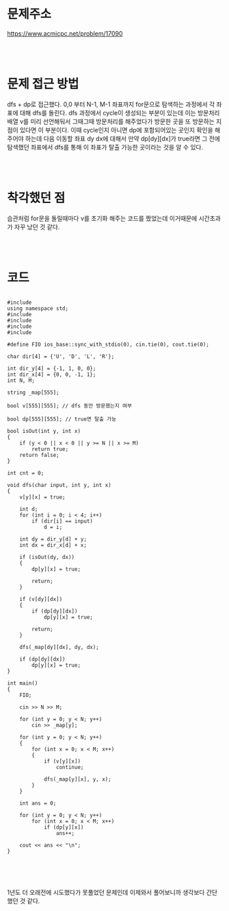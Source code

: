 # 문제주소
https://www.acmicpc.net/problem/17090


<br><br>
# 문제 접근 방법
dfs + dp로 접근했다. 0,0 부터 N-1, M-1 좌표까지 for문으로 탐색하는 과정에서 각 좌표에 대해 dfs를 돌린다.
dfs 과정에서 cycle이 생성되는 부분이 있는데 이는 방문처리 배열 v를 미리 선언해둬서 그때그때 방문처리를 해주었다가
방문한 곳을 또 방문하는 지점이 있다면 이 부분이다. 이때 cycle인지 아니면 dp에 포함되어있는 곳인지 확인을 해주어야 하는데
다음 이동할 좌표 dy dx에 대해서 만약 dp[dy][dx]가 true라면 그 전에 탐색했던 좌표에서 dfs를 통해 이 좌표가 탈출 가능한 곳이라는 것을 알 수 있다.

<br><br>
# 착각했던 점
<p>
습관처럼 for문을 돌릴때마다 v를 초기화 해주는 코드를 짰었는데 이거때문에 시간초과가 자꾸 났던 것 같다.
</p>
<br><br>


# 코드
<pre>
<code>
#include <iostream>
using namespace std;
#include <vector>
#include <queue>
#include <algorithm>
#include <string.h>

#define FIO ios_base::sync_with_stdio(0), cin.tie(0), cout.tie(0);

char dir[4] = {'U', 'D', 'L', 'R'};

int dir_y[4] = {-1, 1, 0, 0};
int dir_x[4] = {0, 0, -1, 1};
int N, M;

string _map[555];

bool v[555][555]; // dfs 동안 방문했는지 여부

bool dp[555][555]; // true면 탈출 가능

bool isOut(int y, int x)
{
    if (y < 0 || x < 0 || y >= N || x >= M)
        return true;
    return false;
}

int cnt = 0;

void dfs(char input, int y, int x)
{
    v[y][x] = true;

    int d;
    for (int i = 0; i < 4; i++)
        if (dir[i] == input)
            d = i;

    int dy = dir_y[d] + y;
    int dx = dir_x[d] + x;

    if (isOut(dy, dx))
    {
        dp[y][x] = true;

        return;
    }

    if (v[dy][dx])
    {
        if (dp[dy][dx])
            dp[y][x] = true;

        return;
    }

    dfs(_map[dy][dx], dy, dx);

    if (dp[dy][dx])
        dp[y][x] = true;
}

int main()
{
    FIO;

    cin >> N >> M;

    for (int y = 0; y < N; y++)
        cin >> _map[y];

    for (int y = 0; y < N; y++)
    {
        for (int x = 0; x < M; x++)
        {
            if (v[y][x])
                continue;

            dfs(_map[y][x], y, x);
        }
    }

    int ans = 0;

    for (int y = 0; y < N; y++)
        for (int x = 0; x < M; x++)
            if (dp[y][x])
                ans++;

    cout << ans << "\n";
}
</code>
</pre>

<br><br>
<p>
1년도 더 오래전에 시도했다가 못풀었던 문제인데 이제와서 풀어보니까 생각보다 간단했던 것 같다.
</p>
